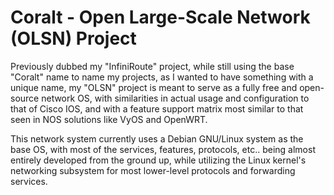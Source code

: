 
Coralt - Open Large-Scale Network (OLSN) Project
================================================

Previously dubbed my "InfiniRoute" project, while still using the base "Coralt" name
to name my projects, as I wanted to have something with a unique name, my "OLSN"
project is meant to serve as a fully free and open-source network OS, with similarities
in actual usage and configuration to that of Cisco IOS, and with a feature support
matrix most similar to that seen in NOS solutions like VyOS and OpenWRT.

This network system currently uses a Debian GNU/Linux system as the base OS, with most
of the services, features, protocols, etc.. being almost entirely developed from the
ground up, while utilizing the Linux kernel's networking subsystem for most lower-level
protocols and forwarding services.
